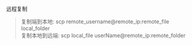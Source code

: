 远程复制
>复制端到本地: scp remote_username@remote_ip:remote_file local_folder<br>
>复制本地到远端: scp local_file userName@remote_ip:remote_folder 




